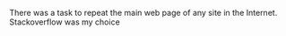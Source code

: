 There was a task to repeat the main web page of any site in the Internet. Stackoverflow was my choice

